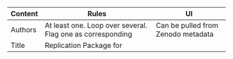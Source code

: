 | Content | Rules | UI |
|---|---|---|
| Authors | At least one. Loop over several. Flag one as corresponding | Can be pulled from Zenodo metadata |
| Title | Replication Package for <TITLE> | Can be pulled from submission form |
| Overview | Optional | Free text |
| Data Availability and Provenance Statements | Header exists. One entry for each dataset, whether included or not. | Dataset loop |
| Dataset list | As many rows as datasets | Autogenerated from dataset loop |
| Software requirements | Header exists.  | Software loop |
| Controlled randomness | Optional | Free text |
| Hardware requirements | Header exists.  | Free text for description. Number for memory. Number for time. |
| Description of programs | nonempty | Free text |
| Instruction to replicators | optional | Free text |
| List of reproducible ehibits | Nonempty | Exhibit loop |
| References | | Filled in from dataset list. Others can be manually added to reference loop |

## Dataset loop
1. Short canonical name of dataset
2. Are you including it in the package? If not, why not?
3. Is it publicly available? If not, why not?
4. Organization creating or publishing the dataset.
5. Official name of dataset, in original language.
6. Date of publication.
7. Resource locators like URL or DOI.
8. Date of access.
9. Describe the conditions of access. Free text.
10. We created the following citation for you. Please edit if anything is incorrect.

Repeat until no more datasets. Explicitly confirm "no other external data source is used in the paper".

## Software loop

## Exhibit loop

## Reference loop
